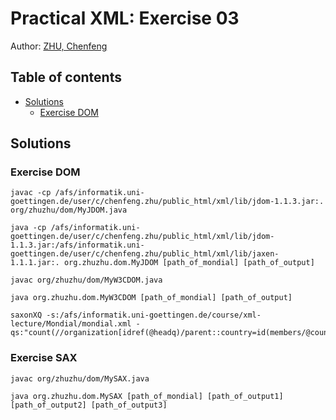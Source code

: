Practical XML: Exercise 03
==========================

Author: [ZHU, Chenfeng](http://about.me/zhuchenfeng)

## Table of contents

* [Solutions](#solutions)
    * [Exercise DOM](#exercise-dom)

## Solutions

### Exercise DOM

``` shell
javac -cp /afs/informatik.uni-goettingen.de/user/c/chenfeng.zhu/public_html/xml/lib/jdom-1.1.3.jar:. org/zhuzhu/dom/MyJDOM.java

java -cp /afs/informatik.uni-goettingen.de/user/c/chenfeng.zhu/public_html/xml/lib/jdom-1.1.3.jar:/afs/informatik.uni-goettingen.de/user/c/chenfeng.zhu/public_html/xml/lib/jaxen-1.1.1.jar:. org.zhuzhu.dom.MyJDOM [path_of_mondial] [path_of_output]

javac org/zhuzhu/dom/MyW3CDOM.java

java org.zhuzhu.dom.MyW3CDOM [path_of_mondial] [path_of_output]

saxonXQ -s:/afs/informatik.uni-goettingen.de/course/xml-lecture/Mondial/mondial.xml -qs:"count(//organization[idref(@headq)/parent::country=id(members/@country)])"
```

### Exercise SAX

``` shell
javac org/zhuzhu/dom/MySAX.java

java org.zhuzhu.dom.MySAX [path_of_mondial] [path_of_output1] [path_of_output2] [path_of_output3]
```


